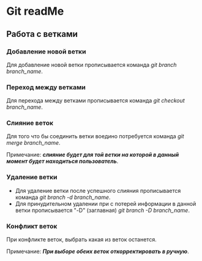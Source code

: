 # Git readMe

## Работа с ветками

### **Добавление новой ветки**
Для добавление новой ветки прописывается команда *git branch branch_name*.
### **Переход между ветками**
Для перехода между ветками прописывается команда *git checkout branch_name*.
### **Слияние веток**
Для того что бы соединить ветки воедино потребуется команда *git merge branch_name*.

Примечание: **_слияние будет для той ветки на которой в данный момент будет находиться пользователь_**.
### **Удаление ветки**
* Для удаление ветки после успешного слияния прописывается команда *git branch -d branch_name*.
* Для принудительном удалении при с потерей информации в данной ветки прописывается "-D" (заглавная) *git branch -D branch_name*.
### **Конфликт веток**
При конфликте веток, выбрать какая из веток останется.

Примечание: **_При выборе обеих веток откорректировать в ручную_**.
